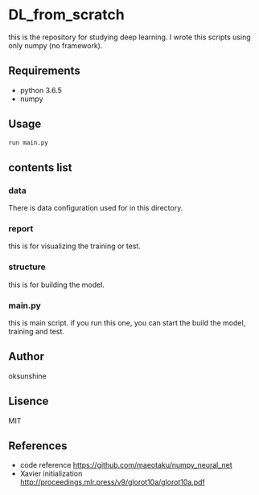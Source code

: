 # DL_from_scratch

this is the repository for studying deep learning. I wrote this scripts using only numpy (no framework).

## Requirements
- python 3.6.5
- numpy

## Usage
```python
run main.py
```
## contents list
### data
There is data configuration used for in this directory.

### report
this is for visualizing the training or test.

### structure
this is for building the model.

### main.py
this is main script. if you run this one, you can start the build the model, training and test.

## Author
oksunshine

## Lisence
MIT

## References
- code reference
https://github.com/maeotaku/numpy_neural_net
- Xavier initialization
http://proceedings.mlr.press/v9/glorot10a/glorot10a.pdf


